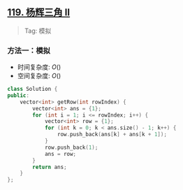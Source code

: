 ## [119. 杨辉三角 II](https://leetcode.cn/problems/pascals-triangle-ii/description/)

> Tag: 模拟

### 方法一：模拟
* 时间复杂度: ${O()}$
* 空间复杂度: ${O()}$
```cpp
class Solution {
public:
    vector<int> getRow(int rowIndex) {
        vector<int> ans = {1};
        for (int i = 1; i <= rowIndex; i++) {
            vector<int> row = {1};
            for (int k = 0; k < ans.size() - 1; k++) {
                row.push_back(ans[k] + ans[k + 1]);
            }
            row.push_back(1);
            ans = row;
        }
        return ans;
    }
};
```
